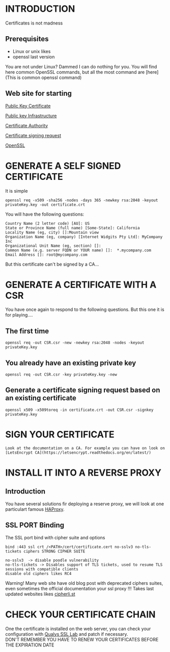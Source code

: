 # INTRODUCTION

Certificates is not madness

## Prerequisites
 * Linux or unix likes   
 * openssl last version
 
You are not under Linux? Dammed I can do nothing for you. You will find here common OpenSSL commands, but all the most command are [here](This is common openssl command)

## Web site for starting
 [Public Key Certificate](https://en.wikipedia.org/wiki/Public_key_certificate)
 
 [Public key Infrastructure](https://en.wikipedia.org/wiki/Public_key_infrastructure)
 
 [Certificate Authority](https://en.wikipedia.org/wiki/Certificate_authority)
 
 [Certificate signing request](https://en.wikipedia.org/wiki/Certificate_signing_request)
 
 [OpenSSL](https://www.openssl.org/)
 

# GENERATE A SELF SIGNED CERTIFICATE
 It is simple 
 
    openssl req -x509 -sha256 -nodes -days 365 -newkey rsa:2048 -keyout privateKey.key -out certificate.crt
   
    
You will have the following questions:    
    
    Country Name (2 letter code) [AU]: US
    State or Province Name (full name) [Some-State]: California
    Locality Name (eg, city) []:Mountain view
    Organization Name (eg, company) [Internet Widgits Pty Ltd]: MyCompany Inc 
    Organizational Unit Name (eg, section) []:
    Common Name (e.g. server FQDN or YOUR name) []:  *.mycompany.com
    Email Address []: root@mycompany.com
 
But this certificate can't be signed by a CA...  

# GENERATE A CERTIFICATE WITH A CSR

You have once again to respond to the following questions. But this one it is for playing....
  
## The first time 

    openssl req -out CSR.csr -new -newkey rsa:2048 -nodes -keyout privateKey.key
    
## You already have an existing private key
    
    openssl req -out CSR.csr -key privateKey.key -new
    
## Generate a certificate signing request based on an existing certificate

    openssl x509 -x509toreq -in certificate.crt -out CSR.csr -signkey privateKey.key

# SIGN YOUR CERTIFICATE
    Look at the documentation on a CA. For example you can have on look on [LetsEncrypt CA](https://letsencrypt.readthedocs.org/en/latest/) 
   

# INSTALL IT INTO A REVERSE PROXY

## Introduction

  You have several solutions fir deploying a reserve proxy, we will look at one particulart famous [HAProxy](http://www.haproxy.org/).

## SSL PORT Binding
   The SSL port bind with cipher suite and options

    bind :443 ssl crt /<PATH>/cert/certificate.cert no-sslv3 no-tls-tickets ciphers STRONG CIPHER SUITE
    
    no-sslv3  -> disable poodle vulnerability
    no-tls-tickets -> Disables support of TLS tickets, used to resume TLS sessions with compatible clients
    disable old ciphers likes RC4 
    
Warning! Many web site have old blog post with deprecated ciphers suites, even sometimes the official documentation your ssl proxy !!!
Takes last updated websites likes [cipherli.st](https://cipherli.st/)          
   
# CHECK YOUR CERTIFICATE CHAIN
  One the certificate is installed on the web server, you can check your configuration with [Qualys SSL Lab](https://www.ssllabs.com/) and patch if necessary.   
  DON'T REMEMBER YOU HAVE TO RENEW YOUR CERTIFICATES BEFORE THE EXPIRATION DATE 


